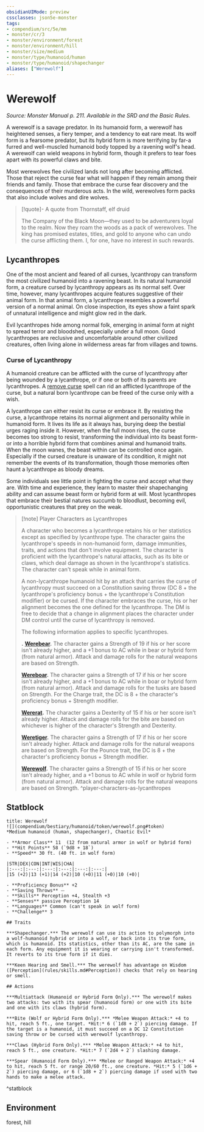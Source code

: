 ```yaml
---
obsidianUIMode: preview
cssclasses: json5e-monster
tags:
- compendium/src/5e/mm
- monster/cr/3
- monster/environment/forest
- monster/environment/hill
- monster/size/medium
- monster/type/humanoid/human
- monster/type/humanoid/shapechanger
aliases: ["Werewolf"]
---
```

# Werewolf
*Source: Monster Manual p. 211. Available in the SRD and the Basic Rules.*  

A werewolf is a savage predator. In its humanoid form, a werewolf has heightened senses, a fiery temper, and a tendency to eat rare meat. Its wolf form is a fearsome predator, but its hybrid form is more terrifying by far-a furred and well-muscled humanoid body topped by a ravening wolf's head. A werewolf can wield weapons in hybrid form, though it prefers to tear foes apart with its powerful claws and bite.

Most werewolves flee civilized lands not long after becoming afflicted. Those that reject the curse fear what will happen if they remain among their friends and family. Those that embrace the curse fear discovery and the consequences of their murderous acts. In the wild, werewolves form packs that also include wolves and dire wolves.

> [!quote]- A quote from Thornstaff, elf druid  
> 
> The Company of the Black Moon—they used to be adventurers loyal to the realm. Now they roam the woods as a pack of werewolves. The king has promised estates, titles, and gold to anyone who can undo the curse afflicting them. I, for one, have no interest in such rewards.

## Lycanthropes

One of the most ancient and feared of all curses, lycanthropy can transform the most civilized humanoid into a ravening beast. In its natural humanoid form, a creature cursed by lycanthropy appears as its normal self. Over time, however, many lycanthropes acquire features suggestive of their animal form. In that animal form, a lycanthrope resembles a powerful version of a normal animal. On close inspection, its eyes show a faint spark of unnatural intelligence and might glow red in the dark.

Evil lycanthropes hide among normal folk, emerging in animal form at night to spread terror and bloodshed, especially under a full moon. Good lycanthropes are reclusive and uncomfortable around other civilized creatures, often living alone in wilderness areas far from villages and towns.

### Curse of Lycanthropy

A humanoid creature can be afflicted with the curse of lycanthropy after being wounded by a lycanthrope, or if one or both of its parents are lycanthropes. A [remove curse](compendium/spells/remove-curse.md) spell can rid an afflicted lycanthrope of the curse, but a natural born lycanthrope can be freed of the curse only with a wish.

A lycanthrope can either resist its curse or embrace it. By resisting the curse, a lycanthrope retains its normal alignment and personality while in humanoid form. It lives its life as it always has, burying deep the bestial urges raging inside it. However, when the full moon rises, the curse becomes too strong to resist, transforming the individual into its beast form-or into a horrible hybrid form that combines animal and humanoid traits. When the moon wanes, the beast within can be controlled once again. Especially if the cursed creature is unaware of its condition, it might not remember the events of its transformation, though those memories often haunt a lycanthrope as bloody dreams.

Some individuals see little point in fighting the curse and accept what they are. With time and experience, they learn to master their shapechanging ability and can assume beast form or hybrid form at will. Most lycanthropes that embrace their bestial natures succumb to bloodlust, becoming evil, opportunistic creatures that prey on the weak.

> [!note] Player Characters as Lycanthropes
> 
> A character who becomes a lycanthrope retains his or her statistics except as specified by lycanthrope type. The character gains the lycanthrope's speeds in non-humanoid form, damage immunities, traits, and actions that don't involve equipment. The character is proficient with the lycanthrope's natural attacks, such as its bite or claws, which deal damage as shown in the lycanthrope's statistics. The character can't speak while in animal form.
> 
> A non-lycanthrope humanoid hit by an attack that carries the curse of lycanthropy must succeed on a Constitution saving throw (DC 8 + the lycanthrope's proficiency bonus + the lycanthrope's Constitution modifier) or be cursed. If the character embraces the curse, his or her alignment becomes the one defined for the lycanthrope. The DM is free to decide that a change in alignment places the character under DM control until the curse of lycanthropy is removed.
> 
> The following information applies to specific lycanthropes.
> 
> **.** **[Werebear](compendium/bestiary/humanoid/werebear.md).** The character gains a Strength of 19 if his or her score isn't already higher, and a +1 bonus to AC while in bear or hybrid form (from natural armor). Attack and damage rolls for the natural weapons are based on Strength.
> 
> **[Wereboar](compendium/bestiary/humanoid/wereboar.md).** The character gains a Strength of 17 if his or her score isn't already higher, and a +1 bonus to AC while in boar or hybrid form (from natural armor). Attack and damage rolls for the tusks are based on Strength. For the Charge trait, the DC is 8 + the character's proficiency bonus + Strength modifier.
> 
> **[Wererat](compendium/bestiary/humanoid/wererat.md).** The character gains a Dexterity of 15 if his or her score isn't already higher. Attack and damage rolls for the bite are based on whichever is higher of the character's Strength and Dexterity.
> 
> **[Weretiger](compendium/bestiary/humanoid/weretiger.md).** The character gains a Strength of 17 if his or her score isn't already higher. Attack and damage rolls for the natural weapons are based on Strength. For the Pounce trait, the DC is 8 + the character's proficiency bonus + Strength modifier.
> 
> **[Werewolf](compendium/bestiary/humanoid/werewolf.md).** The character gains a Strength of 15 if his or her score isn't already higher, and a +1 bonus to AC while in wolf or hybrid form (from natural armor). Attack and damage rolls for the natural weapons are based on Strength.
^player-characters-as-lycanthropes

## Statblock

```ad-statblock
title: Werewolf
![](compendium/bestiary/humanoid/token/werewolf.png#token)
*Medium humanoid (human, shapechanger), Chaotic Evil*

- **Armor Class** 11  (12 from natural armor in wolf or hybrid form)
- **Hit Points** 58 (`9d8 + 18`)
- **Speed** 30 ft. (40 ft. in wolf form)

|STR|DEX|CON|INT|WIS|CHA|
|:---:|:---:|:---:|:---:|:---:|:---:|
|15 (+2)|13 (+1)|14 (+2)|10 (+0)|11 (+0)|10 (+0)|

- **Proficiency Bonus** +2
- **Saving Throws** ⏤
- **Skills** Perception +4, Stealth +3
- **Senses** passive Perception 14
- **Languages** Common (can't speak in wolf form)
- **Challenge** 3

## Traits

***Shapechanger.*** The werewolf can use its action to polymorph into a wolf-humanoid hybrid or into a wolf, or back into its true form, which is humanoid. Its statistics, other than its AC, are the same in each form. Any equipment it is wearing or carrying isn't transformed. It reverts to its true form if it dies.

***Keen Hearing and Smell.*** The werewolf has advantage on Wisdom ([Perception](rules/skills.md#Perception)) checks that rely on hearing or smell.

## Actions

***Multiattack (Humanoid or Hybrid Form Only).*** The werewolf makes two attacks: two with its spear (humanoid form) or one with its bite and one with its claws (hybrid form).

***Bite (Wolf or Hybrid Form Only).*** *Melee Weapon Attack:* +4 to hit, reach 5 ft., one target. *Hit:* 6 (`1d8 + 2`) piercing damage. If the target is a humanoid, it must succeed on a DC 12 Constitution saving throw or be cursed with werewolf lycanthropy.

***Claws (Hybrid Form Only).*** *Melee Weapon Attack:* +4 to hit, reach 5 ft., one creature. *Hit:* 7 (`2d4 + 2`) slashing damage.

***Spear (Humanoid Form Only).*** *Melee or Ranged Weapon Attack:* +4 to hit, reach 5 ft. or range 20/60 ft., one creature. *Hit:* 5 (`1d6 + 2`) piercing damage, or 6 (`1d8 + 2`) piercing damage if used with two hands to make a melee attack.
```
^statblock

## Environment

forest, hill